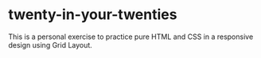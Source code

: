 # twenty-in-your-twenties
This is a personal exercise to practice pure HTML and CSS in a responsive design using Grid Layout.
